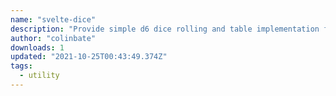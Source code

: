 ```yaml
---
name: "svelte-dice"
description: "Provide simple d6 dice rolling and table implementation for Svelte."
author: "colinbate"
downloads: 1
updated: "2021-10-25T00:43:49.374Z"
tags: 
  - utility
---
```

